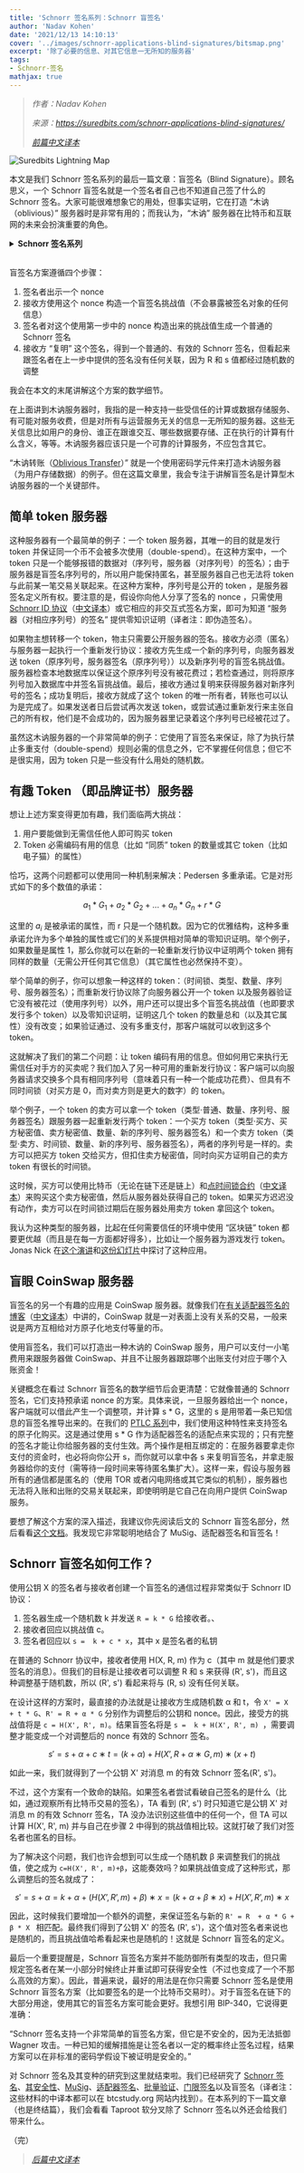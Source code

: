 ```yaml
---
title: 'Schnorr 签名系列：Schnorr 盲签名'
author: 'Nadav Kohen'
date: '2021/12/13 14:10:13'
cover: '../images/schnorr-applications-blind-signatures/bitsmap.png'
excerpt: '除了必要的信息、对其它信息一无所知的服务器'
tags:
- Schnorr-签名
mathjax: true
---
```



> *作者：Nadav Kohen*
>
> *来源：<https://suredbits.com/schnorr-applications-blind-signatures/>*
>
> *[前篇中文译本](https://www.btcstudy.org/2021/12/09/schnorr-applications-frost/)*



![Suredbits Lightning Map](../images/schnorr-applications-blind-signatures/bitsmap.png)

本文是我们 Schnorr 签名系列的最后一篇文章：盲签名（Blind Signature）。顾名思义，一个 Schnorr 盲签名就是一个签名者自己也不知道自己签了什么的 Schnorr 签名。大家可能很难想象它的用处，但事实证明，它在打造 “木讷（oblivious）” 服务器时是非常有用的；而我认为，“木讷” 服务器在比特币和互联网的未来会扮演重要的角色。

<details><summary><strong>Schnorr 签名系列</strong></summary>
<a href="https://suredbits.com/introduction-to-schnorr-signatures/">What are Schnorr Signatures – Introduction</a><br>
<a href="https://suredbits.com/schnorr-security-part-1-schnorr-id-protocol/">Schnorr Signature Security: Part 1 – Schnorr ID Protocol</a><br>
<a href="https://suredbits.com/schnorr-security-part-2-from-id-to-signature/">Schnorr Signature Security: Part 2 – From IDs to Signatures</a><br>
<a href="https://suredbits.com/schnorr-applications-musig/">Schnorr Multi-Signatures – MuSig</a><br>
<a href="https://suredbits.com/schnorr-applications-scriptless-scripts/">Scriptless Scripts – Adaptor Signatures</a><br>
<a href="https://suredbits.com/schnorr-applications-batch-verification/">Batch Verification</a><br>
<a href="https://suredbits.com/schnorr-applications-threshold-signatures/">Schnorr Threshold Sigantures</a><br>
<a href="https://suredbits.com/schnorr-applications-frost/">Flexible Round-Optimized Schnorr Threshold – FROST</a><br>
<a href="https://suredbits.com/schnorr-applications-blind-signatures/">Schnorr Blind Signatures</a><br>
<a href="https://suredbits.com/the-taproot-upgrade/">Taproot Upgrade – Activating Schnorr</a>
</details><br>

盲签名方案遵循四个步骤：

1. 签名者出示一个 nonce
2. 接收方使用这个 nonce 构造一个盲签名挑战值（不会暴露被签名对象的任何信息）
3. 签名者对这个使用第一步中的 nonce 构造出来的挑战值生成一个普通的 Schnorr 签名
4. 接收方 “复明” 这个签名，得到一个普通的、有效的 Schnorr 签名，但看起来跟签名者在上一步中提供的签名没有任何关联，因为 R 和 s 值都经过随机数的调整

我会在本文的末尾讲解这个方案的数学细节。

在上面讲到木讷服务器时，我指的是一种支持一些受信任的计算或数据存储服务、有可能对服务收费，但是对所有与运营服务无关的信息一无所知的服务器。这些无关信息比如用户的身份、谁正在跟谁交互、哪些数据要存储、正在执行的计算有什么含义，等等。木讷服务器应该只是一个可靠的计算服务，不应包含其它。

“木讷转账（[Oblivious Transfer](https://en.wikipedia.org/wiki/Oblivious_transfer)）” 就是一个使用密码学元件来打造木讷服务器（为用户存储数据）的例子。但在这篇文章里，我会专注于讲解盲签名是计算型木讷服务器的一个关键部件。

## 简单 token 服务器

这种服务器有一个最简单的例子：一个 token 服务器，其唯一的目的就是发行 token 并保证同一个币不会被多次使用（double-spend）。在这种方案中，一个 token 只是一个能够报错的数据对（序列号，服务器（对序列号）的签名）；由于服务器是盲签名序列号的，所以用户能保持匿名，甚至服务器自己也无法将 token 与此前某一笔交易关联起来。在这种方案种，序列号是公开的 token ，是服务器签名定义所有权。要注意的是，假设你向他人分享了签名的 nonce ，只需使用 [Schnorr ID 协议](https://suredbits.com/schnorr-security-part-1-schnorr-id-protocol/)（[中文译本](https://www.btcstudy.org/2021/11/22/schnorr-security-part-1-schnorr-id-protocol/)）或它相应的非交互式签名方案，即可为知道 “服务器（对相应序列号）的签名” 提供零知识证明（译者注：即伪造签名）。

如果物主想转移一个 token，物主只需要公开服务器的签名。接收方必须（匿名）与服务器一起执行一个重新发行协议：接收方先生成一个新的序列号，向服务器发送 token（原序列号，服务器签名（原序列号））以及新序列号的盲签名挑战值。服务器检查本地数据库以保证这个原序列号没有被花费过；若检查通过，则将原序列号加入数据库中并签名盲挑战值。最后，接收方通过复明来获得服务器对新序列号的签名；成功复明后，接收方就成了这个 token 的唯一所有者，转账也可以认为是完成了。如果发送者日后尝试再次发送 token，或尝试通过重新发行来主张自己的所有权，他们是不会成功的，因为服务器里记录着这个序列号已经被花过了。

虽然这木讷服务器的一个非常简单的例子：它使用了盲签名来保证，除了为执行禁止多重支付（double-spend）规则必需的信息之外，它不掌握任何信息；但它不是很实用，因为 token 只是一些没有什么用处的随机数。

## 有趣 Token （即品牌证书）服务器

想让上述方案变得更加有趣，我们面临两大挑战：

1. 用户要能做到无需信任他人即可购买 token
2. Token 必需编码有用的信息（比如 “同质” token 的数量或其它 token（比如电子猫）的属性）

恰巧，这两个问题都可以使用同一种机制来解决：Pedersen 多重承诺。它是对形式如下的多个数值的承诺：

$$a_1 * G_1 + a_2 * G_2 + ... + a_n * G_n + r * G$$

这里的 $a_i$ 是被承诺的属性，而 r 只是一个随机数。因为它的优雅结构，这种多重承诺允许为多个单独的属性或它们的关系提供相对简单的零知识证明。举个例子，如果数量是属性 1，那么你就可以在新的一轮重新发行协议中证明两个 token 拥有同样的数量（无需公开任何其它信息）（其它属性也必然保持不变）。

举个简单的例子，你可以想象一种这样的 token：（时间锁、类型、数量、序列号、服务器签名）；而重新发行协议除了向服务器公开一个 token 以及服务器验证它没有被花过（使用序列号）以外，用户还可以提出多个盲签名挑战值（也即要求发行多个 token）以及零知识证明，证明这几个 token 的数量总和（以及其它属性）没有改变；如果验证通过、没有多重支付，那客户端就可以收到这多个 token。

这就解决了我们的第二个问题：让 token 编码有用的信息。但如何用它来执行无需信任对手方的买卖呢？我们加入了另一种可用的重新发行协议：客户端可以向服务器请求交换多个具有相同序列号（意味着只有一种一个能成功花费）、但具有不同时间锁（对买方是 0，而对卖方则是更大的数字）的 token。

举个例子，一个 token 的卖方可以拿一个 token（类型·普通、数量、序列号、服务器签名）跟服务器一起重新发行两个 token：一个买方 token（类型·买方、买方秘密值、卖方秘密值、数量、新的序列号、服务器签名）和一个卖方 token（类型·卖方、时间锁、数量、新的序列号、服务器签名），两者的序列号是一样的。卖方可以把买方 token 交给买方，但扣住卖方秘密值，同时向买方证明自己的卖方 token 有很长的时间锁。

这时候，买方可以使用比特币（无论在链下还是链上）和[点时间锁合约](https://suredbits.com/payment-points-part-1/)（[中文译本](https://www.btcstudy.org/2021/10/26/payment-points-part-1-replacing-HTLC/)）来购买这个卖方秘密值，然后从服务器处获得自己的 token。如果买方迟迟没有动作，卖方可以在时间锁过期后在服务器处用卖方 token 拿回这个 token。

我认为这种类型的服务器，比起在任何需要信任的环境中使用 “区块链” token 都要更优越（而且是在每一方面都好得多），比如让一个服务器为游戏发行 token。Jonas Nick 在[这个演讲](https://diyhpl.us/wiki/transcripts/building-on-bitcoin/2018/blind-signatures-and-scriptless-scripts/)和[这份幻灯片](https://nickler.ninja/slides/2018-bob.pdf)中探讨了这种应用。

## 盲眼 CoinSwap 服务器

盲签名的另一个有趣的应用是 CoinSwap 服务器。就像我们在[有关适配器签名的博客](https://suredbits.com/schnorr-applications-scriptless-scripts/)（[中文译本](https://www.btcstudy.org/2021/12/02/schnorr-applications-scriptless-scripts/)）中讲的，CoinSwap 就是一对表面上没有关系的交易，一般来说是两方互相给对方原子化地支付等量的币。

使用盲签名，我们可以打造出一种木讷的 CoinSwap 服务，用户可以支付一小笔费用来跟服务器做 CoinSwap、并且不让服务器跟踪哪个出账支付对应于哪个入账资金！

关键概念在看过 Schnorr 盲签名的数学细节后会更清楚：它就像普通的 Schnorr 签名，它们支持预承诺 nonce 的方案。具体来说，一旦服务器给出一个 nonce，客户端就可以借此产生一个调整项，并计算 s * G，这里的 s 是用带着一条已知信息的盲签名推导出来的。在我们的 [PTLC 系列](https://suredbits.com/payment-points-part-4-selling-signatures/)中，我们使用这种特性来支持签名的原子化购买。这是通过使用 s * G 作为适配器签名的适配点来实现的；只有完整的签名才能让你给服务器的支付生效。两个操作是相互绑定的：在服务器要拿走你支付的资金时，也必将向你公开 s，而你就可以拿中各 s 来复明盲签名，并拿走服务器给你的支付（需等待一段时间来等待匿名集扩大）。这样一来，假设与服务器所有的通信都是匿名的（使用 TOR 或者闪电网络或其它类似的机制），服务器也无法将入账和出账的交易关联起来，即使明明是它自己在向用户提供 CoinSwap 服务。

要想了解这个方案的深入描述，我建议你先阅读后文的 Schnorr 盲签名部分，然后看看[这个文档](https://github.com/ElementsProject/scriptless-scripts/blob/master/md/partially-blind-swap.md)。我发现它非常聪明地结合了 MuSig、适配器签名和盲签名！

## Schnorr 盲签名如何工作？

使用公钥 X 的签名者与接收者创建一个盲签名的通信过程非常类似于 Schnorr ID 协议：

1. 签名器生成一个随机数 k 并发送 ` R = k * G ` 给接收者。、
2. 接收者回应以挑战值 c。
3. 签名者回应以 ` s =  k + c * x `，其中 x 是签名者的私钥

在普通的 Schnorr 协议中，接收者使用 H(X, R, m) 作为 c（其中 m 就是他们要求签名的消息）。但我们的目标是让接收者可以调整 R 和 s 来获得 (R', s')，而且这种调整基于随机数，所以 (R', s') 看起来将与 (R, s) 没有任何关联。

在设计这样的方案时，最直接的办法就是让接收方生成随机数 α 和 t，令 ` X' = X + t * G `、` R' = R + α * G ` 分别作为调整后的公钥和 nonce。因此，接受方的挑战值将是 ` c = H(X', R', m) `。结果盲签名将是 `s =  k + H(X', R', m) `，需要调整才能变成一个对调整后的 nonce 有效的 Schnorr 签名。

$$s' = s + α + c ∗ t = (k+α) + H(X’,R + α ∗ G, m) ∗ (x + t)$$ 

如此一来，我们就得到了一个公钥 X' 对消息 m 的有效 Schnorr 签名(R', s')。

不过，这个方案有一个致命的缺陷。如果签名者尝试看破自己签名的是什么（比如，通过观察所有比特币交易的签名），TA 看到 (R', s') 时只知道它是公钥 X' 对消息 m 的有效 Schnorr 签名，TA 没办法识别这些值中的任何一个，但 TA 可以计算 H(X', R', m) 并与自己在步骤 2 中得到的挑战值相比较。这就打破了我们对签名者也匿名的目标。

为了解决这个问题，我们也许会想到可以生成一个随机数 β 来调整我们的挑战值，使之成为 ` c=H(X', R', m)+β `，这能奏效吗？如果挑战值变成了这种形式，那么调整后的签名就成了：

$$s' = s + α = k + α + (H(X’,R’,m) + β) ∗ x = (k + α + β ∗ x) + H(X’,R’,m) ∗ x$$

因此，这时候我们要增加一个额外的调整，来保证签名与新的 `R' = R  + α * G + β * X ` 相匹配。最终我们得到了公钥 X' 的签名 (R', s')，这个值对签名者来说也是随机的，而且挑战值哈希看起来也是随机的！这就是 Schnorr 盲签名的定义。

最后一个重要提醒是，Schnorr 盲签名方案并不能防御所有类型的攻击，但只需规定签名者在某一小部分时候终止并重试即可获得安全性（不过也变成了一个不那么高效的方案）。因此，普遍来说，最好的用法是在你只需要 Schnorr 签名是使用 Schnorr 盲签名方案（比如要签名的是一个比特币交易时）。对于盲签名在链下的大部分用途，使用其它的盲签名方案可能会更好。我想引用 BIP-340，它说得更准确：

“Schnorr 签名支持一个非常简单的盲签名方案，但它是不安全的，因为无法抵御 Wagner 攻击。一种已知的缓解措施是让签名者以一定的概率终止签名过程，结果方案可以在非标准的密码学假设下被证明是安全的。”

对 Schnorr 签名及其变种的研究到这里就结束啦。我们已经研究了 [Schnorr 签名](https://suredbits.com/introduction-to-schnorr-signatures/)、[其安全性](https://suredbits.com/schnorr-security-part-1-schnorr-id-protocol/)、[MuSig](https://suredbits.com/schnorr-applications-musig/)、[适配器签名](https://suredbits.com/schnorr-applications-scriptless-scripts/)、[批量验证](https://suredbits.com/schnorr-applications-batch-verification/)、[门限签名](https://suredbits.com/schnorr-applications-threshold-signatures/)以及盲签名（译者注：这些材料的中译本都可以在 btcstudy.org 网站内找到）。在本系列的下一篇文章（也是终结篇），我们会看看 Taproot 软分叉除了 Schnorr 签名以外还会给我们带来什么。

（完）

> *[后篇中文译本](https://www.btcstudy.org/2021/11/02/the-taproot-upgrade-explainer-from-Suredbits/)*